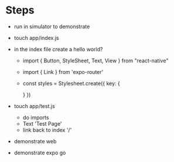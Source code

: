 # Steps

- run in simulator to demonstrate

- touch app/index.js

- in the index file create a hello world?

    - import { Button, StyleSheet, Text, View } from "react-native"
    - import { Link } from 'expo-router'
    - const styles = Stylesheet.create({
        key: {

        }
    })

- touch app/test.js

    - do imports
    - Text 'Test Page'
    - link back to index '/'

- demonstrate web

- demonstrate expo go

